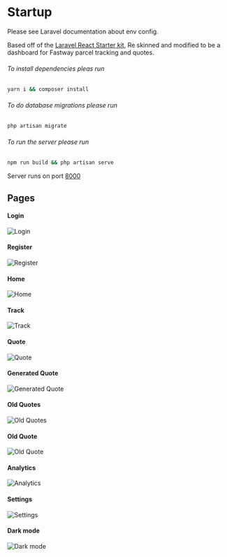 # Startup

Please see Laravel documentation about env config.

Based off of the [Laravel React Starter kit](https://github.com/laravel/react-starter-kit), Re skinned and modified to be a dashboard for Fastway parcel tracking and quotes.

###### To install dependencies pleas run
```bash
yarn i && composer install
```
###### To do database migrations please run
```bash
php artisan migrate
```
###### To run the server please run
```bash
npm run build && php artisan serve
```
Server runs on port [8000](http://localhost:8000)

## Pages

#### Login
![Login](./assets/login.png)
#### Register
![Register](./assets/register.png)
#### Home
![Home](./assets/home.png)
#### Track
![Track](./assets/track.png)
#### Quote
![Quote](./assets/quote.png)
#### Generated Quote
![Generated Quote](./assets/generated-quote.png)
#### Old Quotes
![Old Quotes](./assets/old-quotes.png)
#### Old Quote
![Old Quote](./assets/generated-quote.png)
#### Analytics
![Analytics](./assets/analytics.png)
#### Settings
![Settings](./assets/settings.png)
#### Dark mode
![Dark mode](./assets/dark-mode.png)
